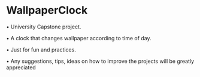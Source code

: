 # WallpaperClock

• University Capstone project.

• A clock that changes wallpaper according to time of day.

• Just for fun and practices.

• Any suggestions, tips, ideas on how to improve the projects will be greatly appreciated 
